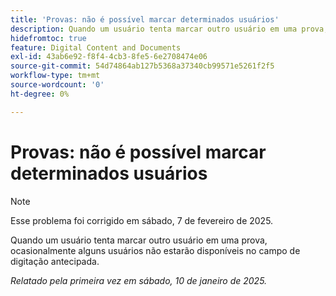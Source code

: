 ```yaml
---
title: 'Provas: não é possível marcar determinados usuários'
description: Quando um usuário tenta marcar outro usuário em uma prova, ocasionalmente alguns usuários não estarão disponíveis no campo de digitação antecipada.
hidefromtoc: true
feature: Digital Content and Documents
exl-id: 43ab6e92-f8f4-4cb3-8fe5-6e2708474e06
source-git-commit: 54d74864ab127b5368a37340cb99571e5261f2f5
workflow-type: tm+mt
source-wordcount: '0'
ht-degree: 0%

---
```


# Provas: não é possível marcar determinados usuários

>[!NOTE]
>
>Esse problema foi corrigido em sábado, 7 de fevereiro de 2025.

Quando um usuário tenta marcar outro usuário em uma prova, ocasionalmente alguns usuários não estarão disponíveis no campo de digitação antecipada.

_Relatado pela primeira vez em sábado, 10 de janeiro de 2025._

